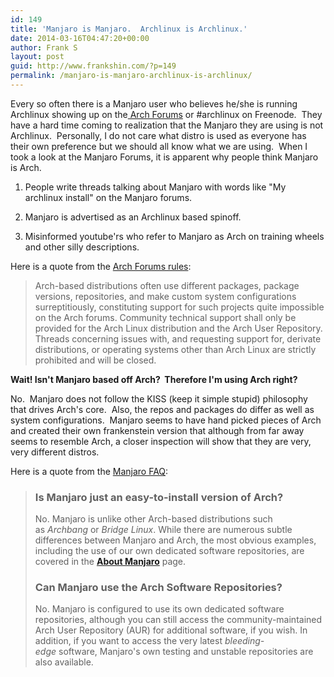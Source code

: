 ```yaml
---
id: 149
title: 'Manjaro is Manjaro.  Archlinux is Archlinux.'
date: 2014-03-16T04:47:20+00:00
author: Frank S
layout: post
guid: http://www.frankshin.com/?p=149
permalink: /manjaro-is-manjaro-archlinux-is-archlinux/
---
```

Every so often there is a Manjaro user who believes he/she is running Archlinux showing up on the<a href="https://bbs.archlinux.org/"> Arch Forums</a> or #archlinux on Freenode.  They have a hard time coming to realization that the Manjaro they are using is not Archlinux.  Personally, I do not care what distro is used as everyone has their own preference but we should all know what we are using.  When I took a look at the Manjaro Forums, it is apparent why people think Manjaro is Arch.

1. People write threads talking about Manjaro with words like "My archlinux install" on the Manjaro forums.

2. Manjaro is advertised as an Archlinux based spinoff.

3. Misinformed youtube'rs who refer to Manjaro as Arch on training wheels and other silly descriptions.

Here is a quote from the <a href="https://wiki.archlinux.org/index.php/Forum_etiquette#Arch_Linux_Distribution_Support_ONLY">Arch Forums rules</a>:
<blockquote>Arch-based distributions often use different packages, package versions, repositories, and make custom system configurations surreptitiously, constituting support for such projects quite impossible on the Arch forums. Community technical support shall only be provided for the Arch Linux distribution and the Arch User Repository. Threads concerning issues with, and requesting support for, derivate distributions, or operating systems other than Arch Linux are strictly prohibited and will be closed.</blockquote>
<strong>Wait! Isn't Manjaro based off Arch?  Therefore I'm using Arch right?</strong>

No.  Manjaro does not follow the KISS (keep it simple stupid) philosophy that drives Arch's core.  Also, the repos and packages do differ as well as system configurations.  Manjaro seems to have hand picked pieces of Arch and created their own frankenstein version that although from far away seems to resemble Arch, a closer inspection will show that they are very, very different distros.

Here is a quote from the <a href="http://wiki.manjaro.org/index.php/Manjaro_FAQ#Is_Manjaro_just_an_easy-to-install_version_of_Arch.3F">Manjaro FAQ</a>:
<blockquote>
<h3>Is Manjaro just an easy-to-install version of Arch?</h3>
No. Manjaro is unlike other Arch-based distributions such as <i>Archbang</i> or <i>Bridge Linux</i>. While there are numerous subtle differences between Manjaro and Arch, the most obvious examples, including the use of our own dedicated software repositories, are covered in the <b><a title="About Manjaro" href="http://wiki.manjaro.org/index.php?title=About_Manjaro">About Manjaro</a></b> page.
<h3>Can Manjaro use the Arch Software Repositories?</h3>
No. Manjaro is configured to use its own dedicated software repositories, although you can still access the community-maintained Arch User Repository (AUR) for additional software, if you wish. In addition, if you want to access the very latest <i>bleeding-edge</i> software, Manjaro's own testing and unstable repositories are also available.</blockquote>
&nbsp;
